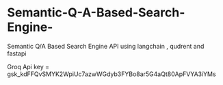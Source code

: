 # Semantic-Q-A-Based-Search-Engine-
Semantic Q/A Based Search Engine API using langchain , qudrent and fastapi 



Groq Api key = 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